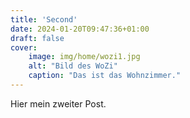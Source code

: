```yaml
---
title: 'Second'
date: 2024-01-20T09:47:36+01:00
draft: false
cover:
    image: img/home/wozi1.jpg
    alt: "Bild des WoZi"
    caption: "Das ist das Wohnzimmer."
---
```

Hier mein zweiter Post.
